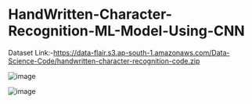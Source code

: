 # HandWritten-Character-Recognition-ML-Model-Using-CNN
Dataset Link:-https://data-flair.s3.ap-south-1.amazonaws.com/Data-Science-Code/handwritten-character-recognition-code.zip

![image](https://github.com/user-attachments/assets/26cf1057-e256-4659-8b6f-52e612349ec2)

![image](https://github.com/user-attachments/assets/494b2c7d-961e-4bb3-96cb-383fe2229e6a)




